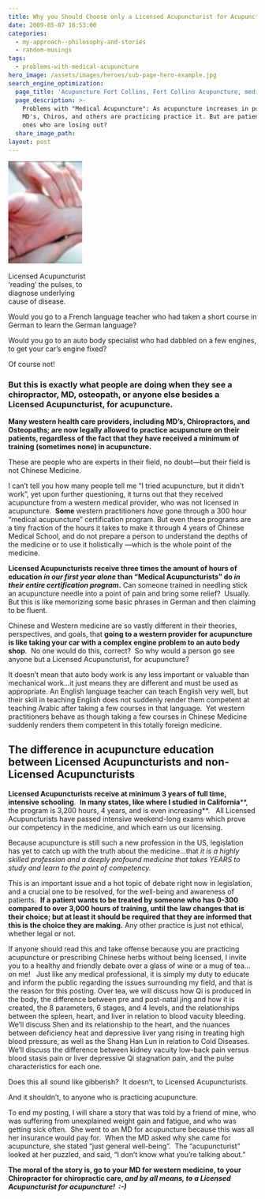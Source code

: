 ```yaml
---
title: Why you Should Choose only a Licensed Acupuncturist for Acupuncture
date: 2009-05-07 16:53:00
categories:
  - my-approach--philosophy-and-stories
  - random-musings
tags:
  - problems-with-medical-acupuncture
hero_image: /assets/images/heroes/sub-page-hero-example.jpg
search_engine_optimization:
  page_title: 'Acupuncture Fort Collins, Fort Collins Acupuncture, medical acupuncture,'
  page_description: >-
    Problems with "Medical Acupuncture": As acupuncture increases in popularity,
    MD's, Chiros, and others are practicing practice it. But are patients the
    ones who are losing out?
  share_image_path:
layout: post
---
```


<div id="attachment_659" style="width: 160px" class="wp-caption alignleft"> <a title="Licensed Acupuncturist pulse diagnosis" href="/assets/images/wp-content/uploads/2010/06/acupuncture-pulse-taking.jpg"><img class=" wp-image-659 " title="Licensed Acupuncturist doing pulse reading" src="/assets/images/wp-content/uploads/2010/06/acupuncture-pulse-taking.jpg" alt="Licensed Acupuncturist" width="150" height="207" /></a><p class="wp-caption-text"> Licensed Acupuncturist &#8216;reading&#8217; the pulses, to diagnose underlying cause of disease.</p></div>

 Would you go to a French language teacher who had taken a short course in German to learn the German language?

 Would you go to an auto body specialist who had dabbled on a few engines, to get your car’s engine fixed?

 Of course not! 

###  But this is exactly what people are doing when they see a chiropractor, MD, osteopath, or anyone else besides a **Licensed Acupuncturist**, for acupuncture.

**Many western health care providers, including MD’s, Chiropractors, and Osteopaths; are now legally allowed to practice acupuncture on their patients, regardless of the fact that they have received a minimum of training (sometimes none) in acupuncture.**

These are people who are experts in their field, no doubt—but their field is not Chinese Medicine.

I can’t tell you how many people tell me “I tried acupuncture, but it didn’t work”, yet upon further questioning, it turns out that they received acupuncture from a western medical provider, who was not licensed in acupuncture.  **Some** western practitioners *have* gone through a 300 hour “medical acupuncture” certification program. But even these programs are a tiny fraction of the hours it takes to make it through 4 years of Chinese Medical School, and do not prepare a person to understand the depths of the medicine or to use it holistically —which is the whole point of the medicine.

**Licensed Acupuncturists receive three times the amount of hours of education *in our first year alone* than “Medical Acupuncturists” do *in their entire certification program*.** Can someone trained in needling stick an acupuncture needle into a point of pain and bring some relief?  Usually.  But this is like memorizing some basic phrases in German and then claiming to be fluent.

Chinese and Western medicine are so vastly different in their theories, perspectives, and goals, that **going to a western provider for acupuncture is like taking your car with a complex engine problem to an auto body shop**.  No one would do this, correct?  So why would a person go see anyone but a Licensed Acupuncturist, for acupuncture?

It doesn’t mean that auto body work is any less important or valuable than mechanical work…it just means they are different and must be used as appropriate. An English language teacher can teach English very well, but their skill in teaching English does not suddenly render them competent at teaching Arabic after taking a few courses in that language.  Yet western practitioners behave as though taking a few courses in Chinese Medicine suddenly renders them competent in this totally foreign medicine.

## The difference in acupuncture education between Licensed Acupuncturists and non-Licensed Acupuncturists

**Licensed Acupuncturists receive at minimum 3 years of full time, intensive schooling**.  **In many states, like where I studied** **in California****, the program is 3,200 hours, 4 years, and is even increasing**.   All Licensed Acupuncturists have passed intensive weekend-long exams which prove our competency in the medicine, and which earn us our licensing.

Because acupuncture is still such a new profession in the US, legislation has yet to catch up with the truth about the medicine…that *it is a highly skilled profession and a deeply profound medicine that takes YEARS to study and learn to the point of competency.*

This is an important issue and a hot topic of debate right now in legislation, and a crucial one to be resolved, for the well-being and awareness of patients.  **If a patient wants to be treated by someone who has 0-300 compared to over 3,000 hours of training, until the law changes that is their choice; but at least it should be required that they are informed that this is the choice they are making.** Any other practice is just not ethical, whether legal or not.

If anyone should read this and take offense because you are practicing acupuncture or prescribing Chinese herbs without being licensed, I invite you to a healthy and friendly debate over a glass of wine or a mug of tea…on me!   Just like any medical professional, it is simply my duty to educate and inform the public regarding the issues surrounding my field, and that is the reason for this posting. Over tea, we will discuss how Qi is produced in the body, the difference between pre and post-natal jing and how it is created, the 8 parameters, 6 stages, and 4 levels, and the relationships between the spleen, heart, and liver in relation to blood vacuity bleeding. We’ll discuss Shen and its relationship to the heart, and the nuances between deficiency heat and depressive liver yang rising in treating high blood pressure, as well as the Shang Han Lun in relation to Cold Diseases.  We’ll discuss the difference between kidney vacuity low-back pain versus blood stasis pain or liver depressive Qi stagnation pain, and the pulse characteristics for each one.

Does this all sound like gibberish?  It doesn’t, to Licensed Acupuncturists.

And it shouldn’t, to anyone who is practicing acupuncture.

To end my posting, I will share a story that was told by a friend of mine, who was suffering from unexplained weight gain and fatigue, and who was getting sick often.  She went to an MD for acupuncture because this was all her insurance would pay for.  When the MD asked why she came for acupuncture, she stated “just general well-being”.  The “acupuncturist” looked at her puzzled, and said, “I don’t know what you’re talking about.”

 **The moral of the story is, go to your MD for western medicine, to your Chiropractor for chiropractic care, *and by all means, to a Licensed Acupuncturist for acupuncture!  :-)***